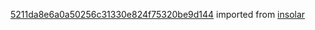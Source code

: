 [5211da8e6a0a50256c31330e824f75320be9d144](https://github.com/insolar/insolar/commit/5211da8e6a0a50256c31330e824f75320be9d144) imported from [insolar](https://github.com/insolar/insolar)
